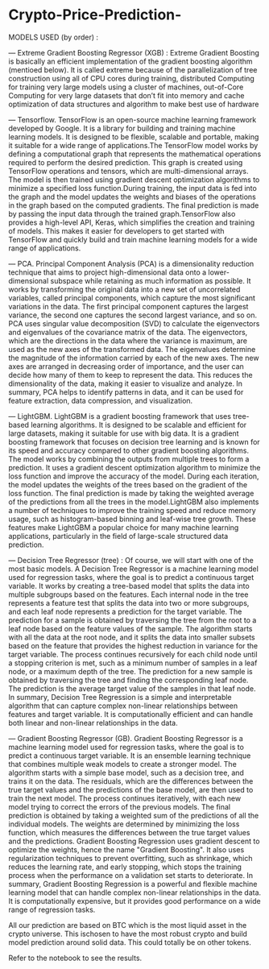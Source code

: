 # Crypto-Price-Prediction-

MODELS USED (by order) :


—	Extreme Gradient Boosting Regressor (XGB) : Extreme Gradient Boosting is basically an efficient implementation of the gradient boosting algorithm (mentioed below). It is called extreme because of the parallelization of tree construction using all of CPU cores during training, distributed Computing for training very large models using a cluster of machines, out-of-Core Computing for very large datasets that don’t fit into memory and cache optimization of data structures and algorithm to make best use of hardware

—	Tensorflow. TensorFlow is an open-source machine learning framework developed by Google. It is a library for building and training machine learning models. It is designed to be flexible, scalable and portable, making it suitable for a wide range of applications.The TensorFlow model works by defining a computational graph that represents the mathematical operations required to perform the desired prediction. This graph is created using TensorFlow operations and tensors, which are multi-dimensional arrays. The model is then trained using gradient descent optimization algorithms to minimize a specified loss function.During training, the input data is fed into the graph and the model updates the weights and biases of the operations in the graph based on the computed gradients. The final prediction is made by passing the input data through the trained graph.TensorFlow also provides a high-level API, Keras, which simplifies the creation and training of models. This makes it easier for developers to get started with TensorFlow and quickly build and train machine learning models for a wide range of applications.

—	PCA. Principal Component Analysis (PCA) is a dimensionality reduction technique that aims to project high-dimensional data onto a lower-dimensional subspace while retaining as much information as possible. It works by transforming the original data into a new set of uncorrelated variables, called principal components, which capture the most significant variations in the data. The first principal component captures the largest variance, the second one captures the second largest variance, and so on. PCA uses singular value decomposition (SVD) to calculate the eigenvectors and eigenvalues of the covariance matrix of the data. The eigenvectors, which are the directions in the data where the variance is maximum, are used as the new axes of the transformed data. The eigenvalues determine the magnitude of the information carried by each of the new axes. The new axes are arranged in decreasing order of importance, and the user can decide how many of them to keep to represent the data. This reduces the dimensionality of the data, making it easier to visualize and analyze. In summary, PCA helps to identify patterns in data, and it can be used for feature extraction, data compression, and visualization.

—	LightGBM. LightGBM is a gradient boosting framework that uses tree-based learning algorithms. It is designed to be scalable and efficient for large datasets, making it suitable for use with big data. It is a gradient boosting framework that focuses on decision tree learning and is known for its speed and accuracy compared to other gradient boosting algorithms. The model works by combining the outputs from multiple trees to form a prediction. It uses a gradient descent optimization algorithm to minimize the loss function and improve the accuracy of the model. During each iteration, the model updates the weights of the trees based on the gradient of the loss function. The final prediction is made by taking the weighted average of the predictions from all the trees in the model.LightGBM also implements a number of techniques to improve the training speed and reduce memory usage, such as histogram-based binning and leaf-wise tree growth. These features make LightGBM a popular choice for many machine learning applications, particularly in the field of large-scale structured data prediction.

—	Decision Tree Regressor (tree) : Of course, we will start with one of the most basic models. A Decision Tree Regressor is a machine learning model used for regression tasks, where the goal is to predict a continuous target variable. It works by creating a tree-based model that splits the data into multiple subgroups based on the features. Each internal node in the tree represents a feature test that splits the data into two or more subgroups, and each leaf node represents a prediction for the target variable. The prediction for a sample is obtained by traversing the tree from the root to a leaf node based on the feature values of the sample. The algorithm starts with all the data at the root node, and it splits the data into smaller subsets based on the feature that provides the highest reduction in variance for the target variable. The process continues recursively for each child node until a stopping criterion is met, such as a minimum number of samples in a leaf node, or a maximum depth of the tree. The prediction for a new sample is obtained by traversing the tree and finding the corresponding leaf node. The prediction is the average target value of the samples in that leaf node.
In summary, Decision Tree Regression is a simple and interpretable algorithm that can capture complex non-linear relationships between features and target variable. It is computationally efficient and can handle both linear and non-linear relationships in the data. 

—	Gradient Boosting Regressor (GB). Gradient Boosting Regressor is a machine learning model used for regression tasks, where the goal is to predict a continuous target variable. It is an ensemble learning technique that combines multiple weak models to create a stronger model. The algorithm starts with a simple base model, such as a decision tree, and trains it on the data. The residuals, which are the differences between the true target values and the predictions of the base model, are then used to train the next model. The process continues iteratively, with each new model trying to correct the errors of the previous models. The final prediction is obtained by taking a weighted sum of the predictions of all the individual models. The weights are determined by minimizing the loss function, which measures the differences between the true target values and the predictions. Gradient Boosting Regression uses gradient descent to optimize the weights, hence the name "Gradient Boosting". It also uses regularization techniques to prevent overfitting, such as shrinkage, which reduces the learning rate, and early stopping, which stops the training process when the performance on a validation set starts to deteriorate. In summary, Gradient Boosting Regression is a powerful and flexible machine learning model that can handle complex non-linear relationships in the data. It is computationally expensive, but it provides good performance on a wide range of regression tasks.


All our prediction are based on BTC which is the most liquid asset in the crypto universe. This ischosen to have the most robust crypto and build model prediction around solid data. This could totally be on other tokens.

Refer to the notebook to see the results.
